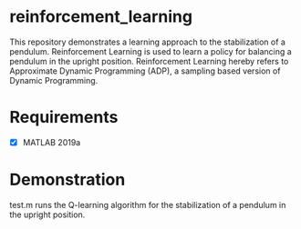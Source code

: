 # reinforcement_learning
This repository demonstrates a learning approach to the stabilization of a pendulum. Reinforcement Learning is used to learn a policy for balancing a pendulum in the upright position. Reinforcement Learning  hereby refers to Approximate Dynamic Programming (ADP), a sampling based version of Dynamic Programming.

# Requirements
- [x] MATLAB 2019a

# Demonstration 
test.m runs the Q-learning algorithm for the stabilization of a pendulum in the upright position.
